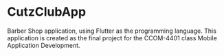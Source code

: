 # CutzClubApp
Barber Shop application, using Flutter as the programming language. This application is created as the final project for the CCOM-4401 class Mobile Application Development.
